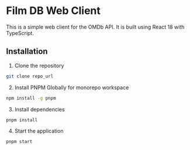 # Film DB Web Client

This is a simple web client for the OMDb API. It is built using React 18 with TypeScript.

## Installation
1. Clone the repository
```bash
git clone repo_url
```
2. Install PNPM Globally for monorepo workspace
```bash
npm install -g pnpm
```
3. Install dependencies
```bash
pnpm install
```
4. Start the application
```bash
pnpm start
```
